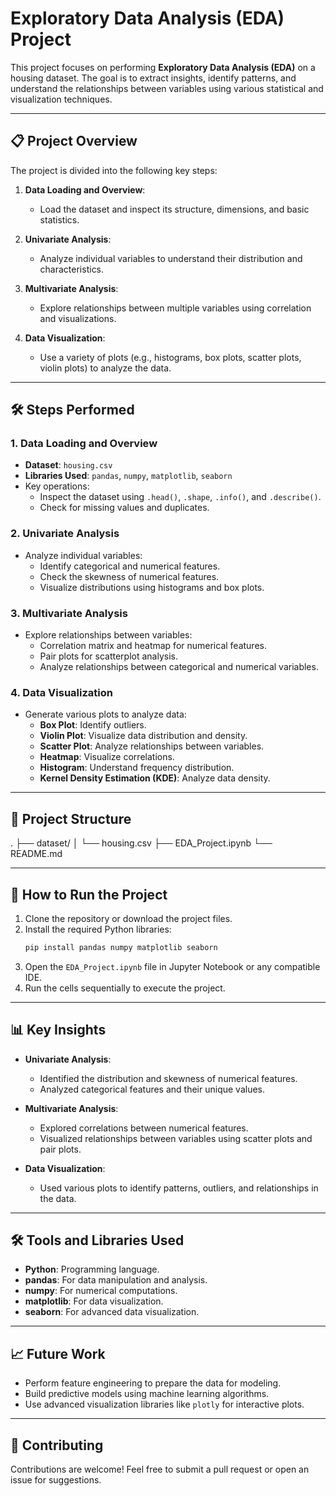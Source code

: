 # Exploratory Data Analysis (EDA) Project

This project focuses on performing **Exploratory Data Analysis (EDA)** on a housing dataset. The goal is to extract insights, identify patterns, and understand the relationships between variables using various statistical and visualization techniques.

---

## 📋 Project Overview

The project is divided into the following key steps:

1. **Data Loading and Overview**:
   - Load the dataset and inspect its structure, dimensions, and basic statistics.

2. **Univariate Analysis**:
   - Analyze individual variables to understand their distribution and characteristics.

3. **Multivariate Analysis**:
   - Explore relationships between multiple variables using correlation and visualizations.

4. **Data Visualization**:
   - Use a variety of plots (e.g., histograms, box plots, scatter plots, violin plots) to analyze the data.

---

## 🛠️ Steps Performed

### 1. Data Loading and Overview
- **Dataset**: `housing.csv`
- **Libraries Used**: `pandas`, `numpy`, `matplotlib`, `seaborn`
- Key operations:
  - Inspect the dataset using `.head()`, `.shape`, `.info()`, and `.describe()`.
  - Check for missing values and duplicates.

### 2. Univariate Analysis
- Analyze individual variables:
  - Identify categorical and numerical features.
  - Check the skewness of numerical features.
  - Visualize distributions using histograms and box plots.

### 3. Multivariate Analysis
- Explore relationships between variables:
  - Correlation matrix and heatmap for numerical features.
  - Pair plots for scatterplot analysis.
  - Analyze relationships between categorical and numerical variables.

### 4. Data Visualization
- Generate various plots to analyze data:
  - **Box Plot**: Identify outliers.
  - **Violin Plot**: Visualize data distribution and density.
  - **Scatter Plot**: Analyze relationships between variables.
  - **Heatmap**: Visualize correlations.
  - **Histogram**: Understand frequency distribution.
  - **Kernel Density Estimation (KDE)**: Analyze data density.

---

## 📂 Project Structure
.
├── dataset/
│   └── housing.csv
├── EDA_Project.ipynb
└── README.md

---

## 🚀 How to Run the Project

1. Clone the repository or download the project files.
2. Install the required Python libraries:
   ```bash
   pip install pandas numpy matplotlib seaborn

3. Open the `EDA_Project.ipynb` file in Jupyter Notebook or any compatible IDE.
4. Run the cells sequentially to execute the project.

---

## 📊 Key Insights

- **Univariate Analysis**:
  - Identified the distribution and skewness of numerical features.
  - Analyzed categorical features and their unique values.

- **Multivariate Analysis**:
  - Explored correlations between numerical features.
  - Visualized relationships between variables using scatter plots and pair plots.

- **Data Visualization**:
  - Used various plots to identify patterns, outliers, and relationships in the data.

---

## 🛠️ Tools and Libraries Used

- **Python**: Programming language.
- **pandas**: For data manipulation and analysis.
- **numpy**: For numerical computations.
- **matplotlib**: For data visualization.
- **seaborn**: For advanced data visualization.

---

## 📈 Future Work

- Perform feature engineering to prepare the data for modeling.
- Build predictive models using machine learning algorithms.
- Use advanced visualization libraries like `plotly` for interactive plots.

---

## 🤝 Contributing

Contributions are welcome! Feel free to submit a pull request or open an issue for suggestions.
